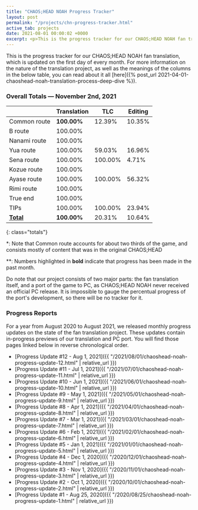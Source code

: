 ```yaml
---
title: "CHAOS;HEAD NOAH Progress Tracker"
layout: post
permalink: "/projects/chn-progress-tracker.html"
active_tab: projects
date: 2021-08-01 00:00:02 +0000
excerpt: <p>This is the progress tracker for our CHAOS;HEAD NOAH fan translation, which is updated on the first day of every month.</p>
---
```


This is the progress tracker for our CHAOS;HEAD NOAH fan translation, which is updated on the first day of every month. For more information on the nature of the translation project, as well as the meanings of the columns in the below table, you can read about it all [here]({% post_url 2021-04-01-chaoshead-noah-translation-process-deep-dive %}).

### Overall Totals — November 2nd, 2021

|                  | **Translation** | **TLC**    | **Editing** |
| ---------------- | --------------- | ---------- | ----------- |
| Common route     | **100.00%**     | 12.39%     | 10.35%      |
| B route          | 100.00%         |            |             |
| Nanami route     | 100.00%         |            |             |
| Yua route        | 100.00%         | 59.03%     | 16.96%      |
| Sena route       | 100.00%         | 100.00%    | 4.71%       |
| Kozue route      | 100.00%         |            |             |
| Ayase route      | 100.00%         | 100.00%    | 56.32%      |
| Rimi route       | 100.00%         |            |             |
| True end         | 100.00%         |            |             |
| TIPs             | 100.00%         | 100.00%    | 23.94%      |
| **<u>Total</u>** | **100.00%**     | 20.31%     | 10.64%      |
{: class="totals"}

\*: Note that Common route accounts for about two thirds of the game, and consists mostly of content that was in the original CHAOS;HEAD

\*\*: Numbers highlighted in **bold** indicate that progress has been made in the past month.

Do note that our project consists of two major parts: the fan translation itself, and a port of the game to PC, as CHAOS;HEAD NOAH never received an official PC release. It is impossible to gauge the percentual progress of the port's development, so there will be no tracker for it.


### Progress Reports

For a year from August 2020 to August 2021, we released monthly progress updates on the state of the fan translation project. These updates contain in-progress previews of our translation and PC port. You will find those pages linked below in reverse chronological order.

* [Progress Update #12 - Aug 1, 2021]({{ "/2021/08/01/chaoshead-noah-progress-update-12.html" | relative_url }})
* [Progress Update #11 - Jul 1, 2021]({{ "/2021/07/01/chaoshead-noah-progress-update-11.html" | relative_url }})
* [Progress Update #10 - Jun 1, 2021]({{ "/2021/06/01/chaoshead-noah-progress-update-10.html" | relative_url }})
* [Progress Update #9 - May 1, 2021]({{ "/2021/05/01/chaoshead-noah-progress-update-9.html" | relative_url }})
* [Progress Update #8 - Apr 1, 2021]({{ "/2021/04/01/chaoshead-noah-progress-update-8.html" | relative_url }})
* [Progress Update #7 - Mar 1, 2021]({{ "/2021/03/01/chaoshead-noah-progress-update-7.html" | relative_url }})
* [Progress Update #6 - Feb 1, 2021]({{ "/2021/02/01/chaoshead-noah-progress-update-6.html" | relative_url }})
* [Progress Update #5 - Jan 1, 2021]({{ "/2021/01/01/chaoshead-noah-progress-update-5.html" | relative_url }})
* [Progress Update #4 - Dec 1, 2020]({{ "/2020/12/01/chaoshead-noah-progress-update-4.html" | relative_url }})
* [Progress Update #3 - Nov 1, 2020]({{ "/2020/11/01/chaoshead-noah-progress-update-3.html" | relative_url }})
* [Progress Update #2 - Oct 1, 2020]({{ "/2020/10/01/chaoshead-noah-progress-update-2.html" | relative_url }})
* [Progress Update #1 - Aug 25, 2020]({{ "/2020/08/25/chaoshead-noah-progress-update-1.html" | relative_url }})
